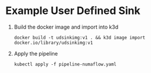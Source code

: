# Example User Defined Sink

1. Build the docker image and import into k3d
   ```shell
   docker build -t udsinkimg:v1 . && k3d image import docker.io/library/udsinkimg:v1
   ```

2. Apply the pipeline
   ```shell
   kubectl apply -f pipeline-numaflow.yaml
   ```
